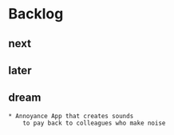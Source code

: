 # Backlog

## next

## later

## dream
    * Annoyance App that creates sounds
        to pay back to colleagues who make noise